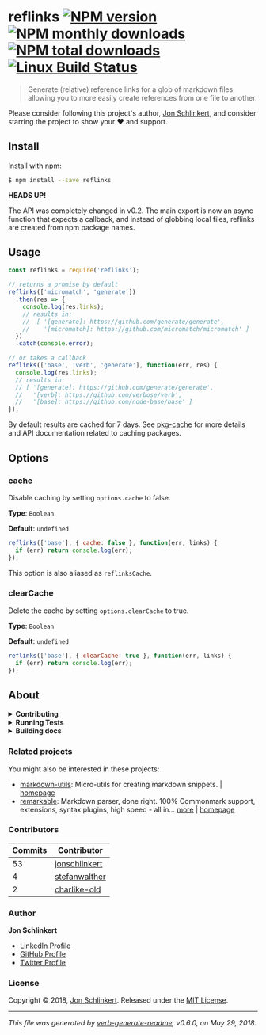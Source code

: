 # reflinks [![NPM version](https://img.shields.io/npm/v/reflinks.svg?style=flat)](https://www.npmjs.com/package/reflinks) [![NPM monthly downloads](https://img.shields.io/npm/dm/reflinks.svg?style=flat)](https://npmjs.org/package/reflinks) [![NPM total downloads](https://img.shields.io/npm/dt/reflinks.svg?style=flat)](https://npmjs.org/package/reflinks) [![Linux Build Status](https://img.shields.io/travis/jonschlinkert/reflinks.svg?style=flat&label=Travis)](https://travis-ci.org/jonschlinkert/reflinks)

> Generate (relative) reference links for a glob of markdown files, allowing you to more easily create references from one file to another.

Please consider following this project's author, [Jon Schlinkert](https://github.com/jonschlinkert), and consider starring the project to show your :heart: and support.

## Install

Install with [npm](https://www.npmjs.com/):

```sh
$ npm install --save reflinks
```

**HEADS UP!**

The API was completely changed in v0.2. The main export is now an async function that expects a callback, and instead of globbing local files, reflinks are created from npm package names.

## Usage

```js
const reflinks = require('reflinks');

// returns a promise by default
reflinks(['micromatch', 'generate'])
  .then(res => {
    console.log(res.links);
    // results in:
    //  [ '[generate]: https://github.com/generate/generate',
    //    '[micromatch]: https://github.com/micromatch/micromatch' ]
  })
  .catch(console.error);

// or takes a callback
reflinks(['base', 'verb', 'generate'], function(err, res) {
  console.log(res.links);
  // results in:
  // [ '[generate]: https://github.com/generate/generate',
  //   '[verb]: https://github.com/verbose/verb',
  //   '[base]: https://github.com/node-base/base' ]
});
```

By default results are cached for 7 days. See [pkg-cache](https://github.com/jonschlinkert/pkg-cache) for more details and API documentation related to caching packages.

## Options

### cache

Disable caching by setting `options.cache` to false.

**Type**: `Boolean`

**Default**: `undefined`

```js
reflinks(['base'], { cache: false }, function(err, links) {
  if (err) return console.log(err);
});
```

This option is also aliased as `reflinksCache`.

### clearCache

Delete the cache by setting `options.clearCache` to true.

**Type**: `Boolean`

**Default**: `undefined`

```js
reflinks(['base'], { clearCache: true }, function(err, links) {
  if (err) return console.log(err);
});
```

## About

<details>
<summary><strong>Contributing</strong></summary>

Pull requests and stars are always welcome. For bugs and feature requests, [please create an issue](../../issues/new).

</details>

<details>
<summary><strong>Running Tests</strong></summary>

Running and reviewing unit tests is a great way to get familiarized with a library and its API. You can install dependencies and run tests with the following command:

```sh
$ npm install && npm test
```

</details>

<details>
<summary><strong>Building docs</strong></summary>

_(This project's readme.md is generated by [verb](https://github.com/verbose/verb-generate-readme), please don't edit the readme directly. Any changes to the readme must be made in the [.verb.md](.verb.md) readme template.)_

To generate the readme, run the following command:

```sh
$ npm install -g verbose/verb#dev verb-generate-readme && verb
```

</details>

### Related projects

You might also be interested in these projects:

* [markdown-utils](https://www.npmjs.com/package/markdown-utils): Micro-utils for creating markdown snippets. | [homepage](https://github.com/jonschlinkert/markdown-utils "Micro-utils for creating markdown snippets.")
* [remarkable](https://www.npmjs.com/package/remarkable): Markdown parser, done right. 100% Commonmark support, extensions, syntax plugins, high speed - all in… [more](https://github.com/jonschlinkert/remarkable) | [homepage](https://github.com/jonschlinkert/remarkable "Markdown parser, done right. 100% Commonmark support, extensions, syntax plugins, high speed - all in one.")

### Contributors

| **Commits** | **Contributor** | 
| --- | --- |
| 53 | [jonschlinkert](https://github.com/jonschlinkert) |
| 4 | [stefanwalther](https://github.com/stefanwalther) |
| 2 | [charlike-old](https://github.com/charlike-old) |

### Author

**Jon Schlinkert**

* [LinkedIn Profile](https://linkedin.com/in/jonschlinkert)
* [GitHub Profile](https://github.com/jonschlinkert)
* [Twitter Profile](https://twitter.com/jonschlinkert)

### License

Copyright © 2018, [Jon Schlinkert](https://github.com/jonschlinkert).
Released under the [MIT License](LICENSE).

***

_This file was generated by [verb-generate-readme](https://github.com/verbose/verb-generate-readme), v0.6.0, on May 29, 2018._